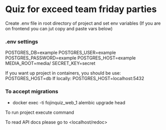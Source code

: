 # Quiz for exceed team friday parties

Create .env file in root directory of project and set env variables (If you are on frontend you can jut copy and paste vars below)

### .env settings

POSTGRES_DB=example
POSTGRES_USER=example
POSTGRES_PASSWORD=example
POSTGRES_HOST=example
MEDIA_ROOT=media/
SECRET_KEY=secret

If you want up project in containers, you should be use: POSTGRES_HOST=db
If locally: POSTGRES_HOST=localhost:5432

### To accept migrations

- docker exec -ti fojinquiz_web_1 alembic upgrade head

To run project execute <docker-compose up> command

To read API docs please go to <localhost/redoc>

